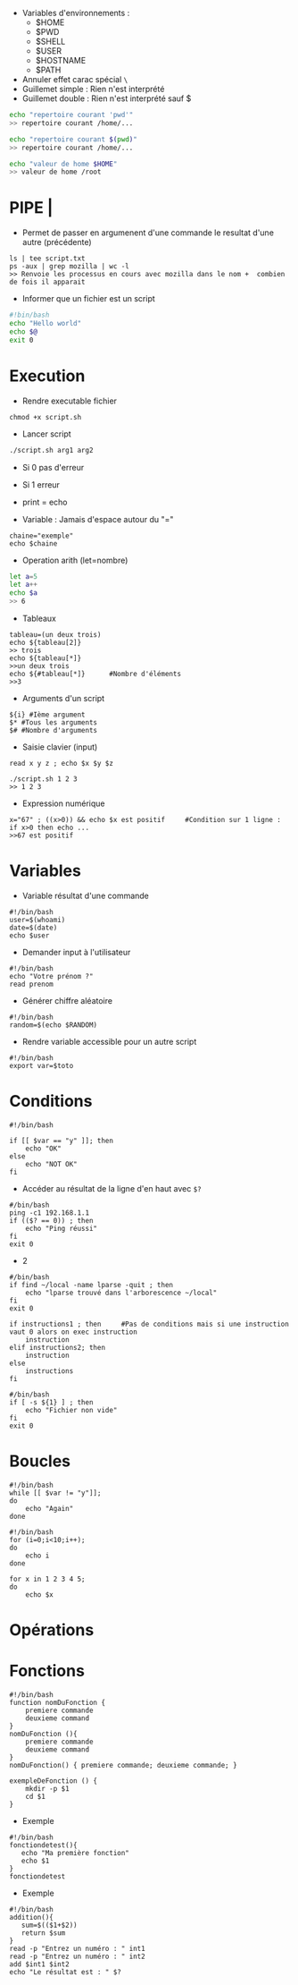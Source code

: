 
* Variables d'environnements :
	* $HOME
	* $PWD
	* $SHELL
	* $USER
	* $HOSTNAME
	* $PATH
* Annuler effet carac spécial
`\`
* Guillemet simple : Rien n'est interprété
* Guillemet double : Rien n'est interprété sauf $ 
```bash
echo "repertoire courant 'pwd'"
>> repertoire courant /home/...

echo "repertoire courant $(pwd)"
>> repertoire courant /home/...

echo "valeur de home $HOME"
>> valeur de home /root
```

# PIPE |
* Permet de passer en argumenent d'une commande le resultat d'une autre (précédente)
```shell
ls | tee script.txt
ps -aux | grep mozilla | wc -l
>> Renvoie les processus en cours avec mozilla dans le nom +  combien de fois il apparait
```

* Informer que un fichier est un script 
```bash
#!bin/bash
echo "Hello world"
echo $@
exit 0
```

# Execution

* Rendre executable fichier
```
chmod +x script.sh
```
* Lancer script
```bash
./script.sh arg1 arg2
```

* Si 0 pas d'erreur
* Si 1 erreur
* print = echo

* Variable : Jamais d'espace autour du "="
```script
chaine="exemple"
echo $chaine
```
* Operation arith (let=nombre)
```bash
let a=5
let a++
echo $a
>> 6
```
* Tableaux
```shell
tableau=(un deux trois)
echo ${tableau[2]}
>> trois
echo ${tableau[*]}
>>un deux trois
echo ${#tableau[*]}      #Nombre d'éléments
>>3 
```
* Arguments d'un script
```shell
${i} #Ième argument
$* #Tous les arguments
$# #Nombre d'arguments
```
* Saisie clavier (input)
```shell
read x y z ; echo $x $y $z

./script.sh 1 2 3
>> 1 2 3
```
* Expression numérique
```shell
x="67" ; ((x>0)) && echo $x est positif     #Condition sur 1 ligne : if x>0 then echo ...
>>67 est positif
``` 


# Variables
*  Variable résultat d'une commande
```shell
#!/bin/bash
user=$(whoami)
date=$(date)
echo $user
```
* Demander input à l'utilisateur
```
#!/bin/bash
echo "Votre prénom ?"
read prenom
```
* Générer chiffre aléatoire
```shell
#!/bin/bash
random=$(echo $RANDOM)
```
* Rendre variable accessible pour un autre script
```shell
#!/bin/bash
export var=$toto
```

# Conditions
```shell
#!/bin/bash

if [[ $var == "y" ]]; then
	echo "OK"
else
	echo "NOT OK"
fi
```
* Accéder au résultat de la ligne d'en haut avec `$?`
```shell
#/bin/bash
ping -c1 192.168.1.1
if (($? == 0)) ; then
	echo "Ping réussi"
fi 
exit 0
```
* 2
```shell
#/bin/bash
if find ~/local -name lparse -quit ; then
	echo "lparse trouvé dans l'arborescence ~/local"
fi 
exit 0
```

```shell
if instructions1 ; then     #Pas de conditions mais si une instruction vaut 0 alors on exec instruction
	instruction
elif instructions2; then
	instruction
else
	instructions
fi
```

```shell
#/bin/bash
if [ -s ${1} ] ; then
	echo "Fichier non vide"
fi 
exit 0
```
# Boucles
```shell
#!/bin/bash
while [[ $var != "y"]];
do
	echo "Again"
done
```

```shell
#!/bin/bash
for (i=0;i<10;i++);
do
	echo i
done

for x in 1 2 3 4 5;
do
	echo $x
```

# Opérations

# Fonctions
```shell
#!/bin/bash
function nomDuFonction {
	premiere commande
	deuxieme command
}
nomDuFonction (){
	premiere commande
	deuxieme command
}
nomDuFonction() { premiere commande; deuxieme commande; }

exempleDeFonction () {
	mkdir -p $1
	cd $1
}
```
* Exemple 
```shell
#!/bin/bash
fonctiondetest(){
   echo "Ma première fonction"
   echo $1
}
fonctiondetest
```
* Exemple 
```shell
#!/bin/bash
addition(){
   sum=$(($1+$2))
   return $sum
}
read -p "Entrez un numéro : " int1
read -p "Entrez un numéro : " int2
add $int1 $int2
echo "Le résultat est : " $?
```
